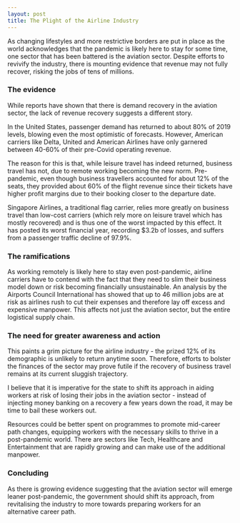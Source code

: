 ```yaml
---
layout: post
title: The Plight of the Airline Industry
---
```




As changing lifestyles and more restrictive borders are put in place as the world acknowledges that the pandemic is likely here to stay for some time, one sector that has been battered is the aviation sector. Despite efforts to revivify the industry, there is mounting evidence that revenue may not fully recover, risking the jobs of tens of millions.

### The evidence

While reports have shown that there is demand recovery in the aviation sector, the lack of revenue recovery suggests a different story.

In the United States, passenger demand has returned to about 80% of 2019 levels, blowing even the most optimistic of forecasts. However, American carriers like Delta, United and American Airlines have only garnered between 40-60% of their pre-Covid operating revenue.  

The reason for this is that, while leisure travel has indeed returned, business travel has not, due to remote working becoming the new norm. Pre-pandemic, even though business travellers accounted for about 12% of the seats, they provided about 60% of the flight revenue since their tickets have higher profit margins due to their booking closer to the departure date.

Singapore Airlines, a traditional flag carrier, relies more greatly on business travel than low-cost carriers (which rely more on leisure travel which has mostly recovered) and is thus one of the worst impacted by this effect. It has posted its worst financial year, recording $3.2b of losses, and suffers from a passenger traffic decline of 97.9%.

### The ramifications

As working remotely is likely here to stay even post-pandemic, airline carriers have to contend with the fact that they need to slim their business model down or risk becoming financially unsustainable. An analysis by the Airports Council International has showed that up to 46 million jobs are at risk as airlines rush to cut their expenses and therefore lay off excess and expensive manpower. This affects not just the aviation sector, but the entire logistical supply chain.

### The need for greater awareness and action

This paints a grim picture for the airline industry - the prized 12% of its demographic is unlikely to return anytime soon. Therefore, efforts to bolster the finances of the sector may prove futile if the recovery of business travel remains at its current sluggish trajectory. 

 I believe that it is imperative for the state to shift its approach in aiding workers at risk of losing their jobs in the aviation sector - instead of injecting money banking on a recovery a few years down the road, it may be time to bail these workers out.

Resources could be better spent on programmes to promote mid-career path changes, equipping workers with the necessary skills to thrive in a post-pandemic world. There are sectors like Tech, Healthcare and Entertainment that are rapidly growing and can make use of the additional manpower.

### Concluding

As there is growing evidence suggesting that the aviation sector will emerge leaner post-pandemic, the government should shift its approach, from revitalising the industry to more towards preparing workers for an alternative career path.